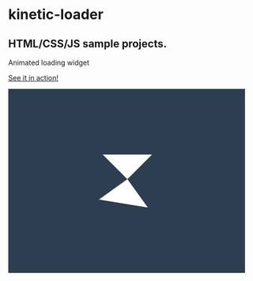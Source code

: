 # kinetic-loader

## HTML/CSS/JS sample projects.

Animated loading widget

[See it in action!](https://master.d33tcdtbsukbkf.amplifyapp.com/)

![alt text](https://github.com/devjpsmith/kinetic-loader/blob/master/screenshot.png?raw=true)
